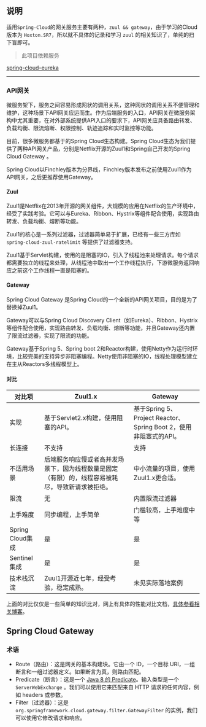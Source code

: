 ## 说明

适用`Spring-Cloud`的网关服务主要有两种，`zuul && gateway`，由于学习的Cloud版本为 `Hoxton.SR7`，所以就不具体的记录和学习 `zuul` 的相关知识了，单纯的扫下盲即可。

> 此项目依赖服务

[spring-cloud-eureka](https://github.com/MMMMMMLi/spring-cloud/tree/master/spring-cloud-eureka)

---

### API网关

微服务架下，服务之间容易形成网状的调用关系，这种网状的调用关系不便管理和维护，这种场景下API网关应运而生。作为后端服务的入口，API网关在微服务架构中尤其重要，在对外部系统提供API入口的要求下，API网关应具备路由转发、负载均衡、限流熔断、权限控制、轨迹追踪和实时监控等功能。

目前，很多微服务都基于的Spring Cloud生态构建。Spring Cloud生态为我们提供了两种API网关产品，分别是Netflix开源的Zuul1和Spring自己开发的Spring Cloud Gateway 。

Spring Cloud以Finchley版本为分界线，Finchley版本发布之前使用Zuul1作为API网关，之后更推荐使用Gateway。

#### Zuul

Zuul1是Netflix在2013年开源的网关组件，大规模的应用在Netflix的生产环境中，经受了实践考验。它可以与Eureka、Ribbon、Hystrix等组件配合使用，实现路由转发、负载均衡、熔断等功能。

Zuul1的核心是一系列过滤器，过滤器简单易于扩展，已经有一些三方库如`spring-cloud-zuul-ratelimit` 等提供了过滤器支持。

Zuul1基于Servlet构建，使用的是阻塞的IO，引入了线程池来处理请求。每个请求都需要独立的线程来处理，从线程池中取出一个工作线程执行，下游微服务返回响应之前这个工作线程一直是阻塞的。

#### Gateway

Spring Cloud Gateway 是Spring Cloud的一个全新的API网关项目，目的是为了替换掉Zuul1。

Gateway可以与Spring Cloud Discovery Client（如Eureka）、Ribbon、Hystrix等组件配合使用，实现路由转发、负载均衡、熔断等功能，并且Gateway还内置了限流过滤器，实现了限流的功能。

Gateway基于Spring 5、Spring boot 2和Reactor构建，使用Netty作为运行时环境，比较完美的支持异步非阻塞编程。Netty使用非阻塞的IO，线程处理模型建立在主从Reactors多线程模型上。

#### 对比

| 对比项           | Zuul1.x                                                      | Gateway                                                      |
| ---------------- | ------------------------------------------------------------ | ------------------------------------------------------------ |
| 实现             | 基于Servlet2.x构建，使用阻塞的API。                          | 基于Spring 5、Project Reactor、Spring Boot 2，使用非阻塞式的API。 |
| 长连接           | 不支持                                                       | 支持                                                         |
| 不适用场景       | 后端服务响应慢或者高并发场景下，因为线程数量是固定（有限）的，线程容易被耗尽，导致新请求被拒绝。 | 中小流量的项目，使用Zuul1.x更合适。                          |
| 限流             | 无                                                           | 内置限流过滤器                                               |
| 上手难度         | 同步编程，上手简单                                           | 门槛较高，上手难度中等                                       |
| Spring Cloud集成 | 是                                                           | 是                                                           |
| Sentinel集成     | 是                                                           | 是                                                           |
| 技术栈沉淀       | Zuul1开源近七年，经受考验，稳定成熟。                        | 未见实际落地案例                                             |

上面的对比仅仅是一些简单的知识比对，网上有具体的性能对比文档，[具体参看相关博客](https://www.jianshu.com/p/3c40b603673f)。

## Spring Cloud Gateway

### 术语

- Route（路由）：这是网关的基本构建块。它由一个 ID，一个目标 URI，一组断言和一组过滤器定义。如果断言为真，则路由匹配。
- Predicate（断言）：这是一个 [Java 8 的 Predicate](https://docs.oracle.com/javase/8/docs/api/java/util/function/Predicate.html)。输入类型是一个 `ServerWebExchange` 。我们可以使用它来匹配来自 HTTP 请求的任何内容，例如 headers 或参数。
- Filter（过滤器）：这是`org.springframework.cloud.gateway.filter.GatewayFilter` 的实例，我们可以使用它修改请求和响应。
